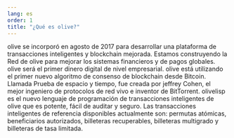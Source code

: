 ```yaml
---
lang: es
order: 1
title: "¿Qué es olive?"
---
```


olive se incorporó en agosto de 2017 para desarrollar una plataforma de transacciones inteligentes y blockchain mejorada. Estamos construyendo la Red de olive para mejorar los sistemas financieros y de pagos globales. olive será el primer dinero digital de nivel empresarial. olive está utilizando el primer nuevo algoritmo de consenso de blockchain desde Bitcoin. Llamada Prueba de espacio y tiempo, fue creada por jeffrey Cohen, el mejor ingeniero de protocolos de red vivo e inventor de BitTorrent. olivelisp es el nuevo lenguaje de programación de transacciones inteligentes de olive que es potente, fácil de auditar y seguro. Las transacciones inteligentes de referencia disponibles actualmente son: permutas atómicas, beneficiarios autorizados, billeteras recuperables, billeteras multigrado y billeteras de tasa limitada.
